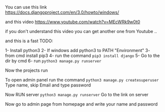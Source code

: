 You can use this link
https://docs.djangoproject.com/en/3.0/howto/windows/

and this video
https://www.youtube.com/watch?v=MEcWRk9w0t0

if you don't understand this video you can get another one from Youtube ..

and this is a fast TODO:

1- Install python3
2- If windows add python3 to PATH "Environment"
3- from cmd install pip3
4- run the command `pip3 install django`
5- Go to the dir by cmd
6- run `python3 manage.py runserver`

Now the projects run

To open admin panel
run the command `python3 manage.py createsuperuser`
Type name, skip Email and type password

Now RUN server `python3 manage.py runserver` 
Go to the link on server

Now go to admin page from homepage and write your name and password

